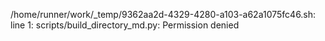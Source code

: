 /home/runner/work/_temp/9362aa2d-4329-4280-a103-a62a1075fc46.sh: line 1: scripts/build_directory_md.py: Permission denied
